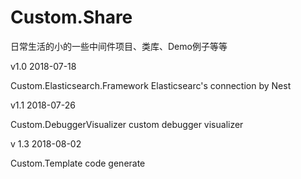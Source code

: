 # Custom.Share
日常生活的小的一些中间件项目、类库、Demo例子等等

v1.0  2018-07-18 

Custom.Elasticsearch.Framework  Elasticsearc's connection by Nest

v1.1 2018-07-26

Custom.DebuggerVisualizer  custom debugger visualizer

v 1.3  2018-08-02

Custom.Template code generate